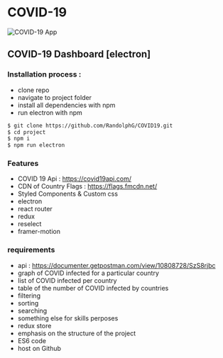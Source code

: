 # COVID-19 
![COVID-19 App](https://github.com/RandolphG/COVID19/blob/main/public/_covid.gif?raw=true)

## COVID-19 Dashboard [electron]

### Installation process :

- clone repo
- navigate to project folder
- install all dependencies with npm
- run electron with npm 


```bash
$ git clone https://github.com/RandolphG/COVID19.git
$ cd project
$ npm i
$ npm run electron 
```
### Features
- COVID 19 Api : https://covid19api.com/ 
- CDN of Country Flags : https://flags.fmcdn.net/
- Styled Components & Custom css
- electron
- react router
- redux
- reselect
- framer-motion

### requirements 
-  api : https://documenter.getpostman.com/view/10808728/SzS8rjbc
- graph of COVID infected for a particular country
- list of COVID infected per country
- table of the number of COVID infected by countries
- filtering
- sorting
- searching
- something else for skills perposes
- redux store
- emphasis on the structure of the project
- ES6 code
- host on Github
